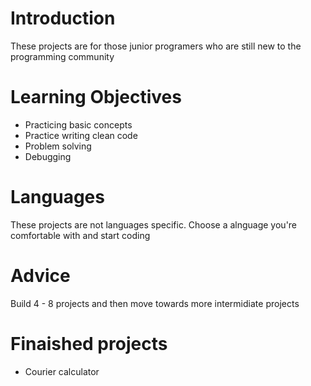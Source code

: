 # Introduction
These projects are for those junior programers who are still new to the programming community

# Learning Objectives
- Practicing basic concepts 
- Practice writing clean code 
- Problem solving 
- Debugging

# Languages
These projects are not languages specific. Choose a alnguage you're comfortable with and start coding

# Advice
Build 4 - 8 projects and then move towards more intermidiate projects

# Finaished projects
- Courier calculator
